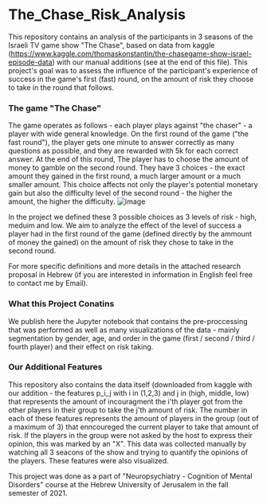 # The_Chase_Risk_Analysis
This repository contains an analysis of the participants in 3 seasons of the Israeli TV game show "The Chase", based on data from kaggle (https://www.kaggle.com/thomaskonstantin/the-chasegame-show-israel-episode-data) with our manual additions (see at the end of this file).
This project's goal was to assess the influence of the participant's experience of success in the game's first (fast) round, on the amount of risk they choose to take in the round that follows.

### The game "The Chase"
The game operates as follows - each player plays against "the chaser" - a player with wide general knowledge. On the first round of the game ("the fast round"), the player gets one minute to answer correctly as many questions as possible, and they are rewarded with 5k for each correct answer. At the end of this round, The player has to choose the amount of money to gamble on the second round. They have 3 choices - the exact amount they gained in the first round, a much larger amount or a much smaller amount. This choice affects not only the player's potential monetary gain but also the difficulty level of the second round - the higher the amount, the higher the difficulty. 
![image](https://user-images.githubusercontent.com/36603609/147443179-04551c98-d3af-42ed-99a8-bc09e726c67e.png)

In the project we defined these 3 possible choices as 3 levels of risk - high, meduim and low. We aim to analyze the effect of the level of success a player had in the first round of the game (defined directly by the ammount of money the gained) on the amount of risk they chose to take in the second round. 

For more specific definitions and more details in the attached research proposal in Hebrew (if you are interested in information in English feel free to contact me by Email).

### What this Project Conatins
We publish here the Jupyter notebook that contains the pre-proccessing that was performed as well as many visualizations of the data - mainly segmentation by gender, age, and order in the game (first / second / third / fourth player) and their effect on risk taking. 

### Our Additional Features
This repository also contains the data itself (downloaded from kaggle with our addition - the features p_i_j with i in (1,2,3) and j in (high, middle, low) that represents the amount of incouragment the i'th player got from the other players in their group to take the j'th amount of risk. The number in each of these features represents the amount of players in the group (out of a maximum of 3) that enncoureged the current player to take that amount of risk. If the players in the group were not asked by the host to express their opinion, this was marked by an "X". This data was collected manually by watching all 3 seacons of the show and trying to quantify the opinions of the players. These features were also visualized. 

This project was done as a part of "Neuropsychiatry - Cognition of Mental Disorders" course at the Hebrew University of Jerusalem in the fall semester of 2021. 
